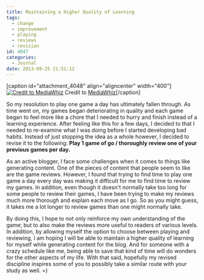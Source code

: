 ```yaml
---
title: Maintaining a Higher Quality of Learning
tags:
  - change
  - improvement
  - playing
  - reviews
  - revision
id: 4047
categories:
  - Journal
date: 2013-09-25 21:51:12
---
```


[caption id="attachment_4048" align="aligncenter" width="400"][![Credit to MediaWhiz](http://www.bengozen.com/wp-content/uploads/2013/09/quality-assurance.jpg)](http://www.bengozen.com/wp-content/uploads/2013/09/quality-assurance.jpg) Credit to [MediaWhiz](http://www.mediawhiz.com/trust-quality-score-for-quality-results-2)[/caption]

So my resolution to play one game a day has ultimately fallen through. As time went on, my games began deteriorating in quality and each game began to feel more like a chore that I needed to hurry and finish instead of a learning experience. After feeling like this for a few days, I decided to that I needed to re-examine what I was doing before I started developing bad habits. Instead of just stopping the idea as a whole however, I decided to revise it to the following: **Play 1 game of go / thoroughly review one of your previous games per day.**

As an active blogger, I face some challenges when it comes to things like generating content. One of the pieces of content that people seem to like are the game reviews. However, I found that trying to find time to play one game a day every day was making it difficult for me to find time to review my games. In addition, even though it doesn't normally take too long for some people to review their games, I have been trying to make my reviews much more thorough and explain each move as I go. So as you might guess, it takes me a lot longer to review games than one might normally take.

By doing this, I hope to not only reinforce my own understanding of the game; but to also make the reviews more useful to readers of various levels. In addition, by allowing myself the option to choose between playing and reviewing, I am hoping I will be able to maintain a higher quality of learning for myself while generating content for the blog. And for someone with a crazy schedule like me, being able to save that kind of time will do wonders for the other aspects of my life. With that said, hopefully my revised discipline inspires some of you to possibly take a similar route with your study as well. =)